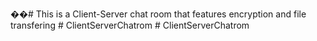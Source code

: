��#   This is a Client-Server chat room that features encryption and file transfering
 #   C l i e n t S e r v e r C h a t r o m  
 #   C l i e n t S e r v e r C h a t r o m  
 
